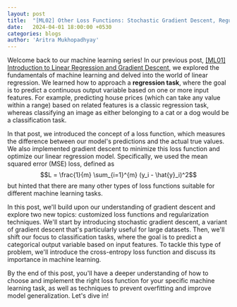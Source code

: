 ```yaml
---
layout: post
title:  "[ML02] Other Loss Functions: Stochastic Gradient Descent, Regularization"
date:   2024-04-01 18:00:00 +0530
categories: blogs
author: 'Aritra Mukhopadhyay'
---
```


<script src="https://www.desmos.com/api/v1.9/calculator.js?apiKey=dcb31709b452b1cf9dc26972add0fda6"></script>

Welcome back to our machine learning series! In our previous post, [[ML01] Introduction to Linear Regression and Gradient Descent]({{site.baseurl}}/blogs/2024/03/24/linear-regression-and-gradient-descent.html), we explored the fundamentals of machine learning and delved into the world of linear regression. We learned how to approach a **regression task**, where the goal is to predict a continuous output variable based on one or more input features. For example, predicting house prices (which can take any value within a range) based on related features is a classic regression task, whereas classifying an image as either belonging to a cat or a dog would be a classification task.

In that post, we introduced the concept of a loss function, which measures the difference between our model's predictions and the actual true values. We also implemented gradient descent to minimize this loss function and optimize our linear regression model. Specifically, we used the mean squared error (MSE) loss, defined as $$L = \frac{1}{m} \sum_{i=1}^{m} (y_i - \hat{y}_i)^2$$ but hinted that there are many other types of loss functions suitable for different machine learning tasks.

In this post, we'll build upon our understanding of gradient descent and explore two new topics: customized loss functions and regularization techniques. We'll start by introducing stochastic gradient descent, a variant of gradient descent that's particularly useful for large datasets. Then, we'll shift our focus to classification tasks, where the goal is to predict a categorical output variable based on input features. To tackle this type of problem, we'll introduce the cross-entropy loss function and discuss its importance in machine learning.

By the end of this post, you'll have a deeper understanding of how to choose and implement the right loss function for your specific machine learning task, as well as techniques to prevent overfitting and improve model generalization. Let's dive in!





<div id="calculator" style="width: 100%; height: 400px;"></div>

<script>
    var elt = document.getElementById('calculator');
    var calculator = Desmos.GraphingCalculator(
        elt,
        options={
            keypad: false,
            settingsMenu: false,
            showResetButtonOnGraphpaper: false,
            expressionsTopbar: false,
        },
    );

    calculator.setMathBounds({ left: -5, right: 5, bottom: -0.1, top: 1.1})

    calculator.setExpressions([
        {latex:'\\frac{1}{1 + e^{-(ax+c)}}', color:Desmos.Colors.PURPLE},
        {type: 'text', text: 'tweak the sliders $a$ and $c$ below to see how the above sigmoid function changes'},
        {latex:'a=2', sliderBounds: {min: -5, max: 5}},
        {latex:'c=0', sliderBounds: {min: -10, max: 10}},
    ]);
</script>

